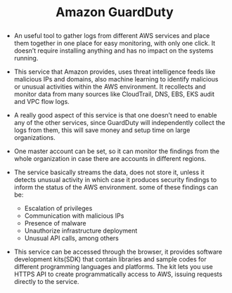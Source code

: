 # <p align="center"> Amazon GuardDuty

* An useful tool to gather logs from different AWS services and place them together in one place for easy monitoring, with only one click. It doesn’t require installing anything and has no impact on the systems running.
* This service that Amazon provides, uses threat intelligence feeds like malicious IPs and domains, also machine learning to identify malicious or unusual activities within the AWS environment. It recollects and monitor data from many sources like CloudTrail, DNS, EBS, EKS audit and VPC flow logs.
* A really good aspect of this service is that one doesn’t need to enable any of the other services, since GuardDuty will independently collect the logs from them, this will save money and setup time on large organizations.
* One master account can be set, so it can monitor the findings from the whole organization in case there are accounts in different regions.
* The service basically streams the data, does not store it, unless it detects unusual activity in which case it produces security findings to inform the status of the AWS environment. some of these findings can be:
  * Escalation of privileges
  * Communication with malicious IPs
  * Presence of malware
  * Unauthorize infrastructure deployment
  * Unusual API calls, among others

*  This service can be accessed through the browser, it provides software development kits(SDK) that contain libraries and sample codes for different programming languages and platforms. The kit lets you use HTTPS API to create programmatically access to AWS, issuing requests directly to the service.
